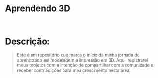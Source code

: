 <h1 align="left">
Aprendendo 3D
</h1>

<br>

<h1 align="left">
Descrição:
</h1>


> Este é um repositório que marca o início da minha jornada de aprendizado em modelagem e impressão em 3D. Aqui, registrarei meus projetos com a intenção de compartilhar com a comunidade e receber contribuições para meu crescimento nesta área.



